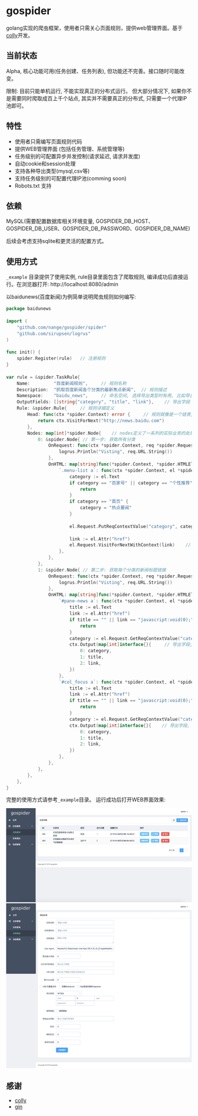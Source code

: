 # gospider
golang实现的爬虫框架，使用者只需关心页面规则，提供web管理界面。基于[colly](https://github.com/gocolly/colly)开发。


## 当前状态
Alpha, 核心功能可用(任务创建、任务列表), 但功能还不完善。接口随时可能改变。

限制: 目前只能单机运行, 不能实现真正的分布式运行。 但大部分情况下, 如果你不是需要同时爬取成百上千个站点, 其实并不需要真正的分布式, 
只需要一个代理IP池即可。


## 特性
* 使用者只需编写页面规则代码
* 提供WEB管理界面 (包括任务管理、系统管理等)
* 任务级别的可配置异步并发控制(请求延迟, 请求并发度)
* 自动cookie和session处理
* 支持各种导出类型(mysql,csv等)
* 支持任务级别的可配置代理IP池(comming soon)
* Robots.txt 支持

## 依赖
MySQL(需要配置数据库相关环境变量, GOSPIDER_DB_HOST、GOSPIDER_DB_USER、GOSPIDER_DB_PASSWORD、GOSPIDER_DB_NAME)

后续会考虑支持sqlite和更灵活的配置方式。

## 使用方式
`_example` 目录提供了使用实例, rule目录里面包含了爬取规则, 编译成功后直接运行。在浏览器打开: http://localhost:8080/admin

以baidunews(百度新闻)为例简单说明爬虫规则如何编写:
```go
package baidunews

import (
	"github.com/nange/gospider/spider"
	"github.com/sirupsen/logrus"
)

func init() {
	spider.Register(rule)   // 注册规则
}

var rule = &spider.TaskRule{
	Name:         "百度新闻规则",     // 规则名称
	Description:  "抓取百度新闻各个分类的最新焦点新闻",  // 规则描述
	Namespace:    "baidu_news",     // 命名空间, 选择导出类型时有用, 比如导出类型为MySQL时, namespace相当于表明
	OutputFields: []string{"category", "title", "link"},    // 导出字段
	Rule: &spider.Rule{     // 规则详细定义
		Head: func(ctx *spider.Context) error {     // 规则就像是一个链表, head为头节点, 后续为node节点, head节点的处理应该足够简单, 比如定义入口链接, 处理登陆等
			return ctx.VisitForNext("http://news.baidu.com")
		},
		Nodes: map[int]*spider.Node{    // nodes定义了一系列的实际业务的处理步骤, 一个复杂的业务可以被分为多个连续的子任务, key从0开始递增
			0: &spider.Node{ // 第一步: 获取所有分类
				OnRequest: func(ctx *spider.Context, req *spider.Request) { // 实际请求发出之前执行
					logrus.Println("Visting", req.URL.String())
				},
				OnHTML: map[string]func(*spider.Context, *spider.HTMLElement){  // 返回结果是html时执行, map的key为页面选择器(和jquery的选择器语法相同)
					`.menu-list a`: func(ctx *spider.Context, el *spider.HTMLElement) { // 获取所有分类
						category := el.Text
						if category == "百家号" || category == "个性推荐" {
							return
						}
						if category == "首页" {
							category = "热点要闻"
						}

						el.Request.PutReqContextValue("category", category)     // 在请求的context中存储key,value值(通常用于需要传递参数到下一个处理流程时使用)

						link := el.Attr("href")
						el.Request.VisitForNextWithContext(link)    // 定义下一个处理流程的入口, 并且保留context上下文
					},
				},
			},
			1: &spider.Node{ // 第二步: 获取每个分类的新闻标题链接
				OnRequest: func(ctx *spider.Context, req *spider.Request) {
					logrus.Println("Visting", req.URL.String())
				},
				OnHTML: map[string]func(*spider.Context, *spider.HTMLElement){
					`#pane-news a`: func(ctx *spider.Context, el *spider.HTMLElement) {
						title := el.Text
						link := el.Attr("href")
						if title == "" || link == "javascript:void(0);" {
							return
						}
						category := el.Request.GetReqContextValue("category")   // 取出上一步context中存储的值
						ctx.Output(map[int]interface{}{     // 导出字段, key从0递增, 很上面的OutputFields内容需要一一对应
							0: category,
							1: title,
							2: link,
						})
					},
					`#col_focus a`: func(ctx *spider.Context, el *spider.HTMLElement) {
						title := el.Text
						link := el.Attr("href")
						if title == "" || link == "javascript:void(0);" {
							return
						}
						category := el.Request.GetReqContextValue("category")      // 取出上一步context中存储的值
						ctx.Output(map[int]interface{}{    // 导出字段, key从0递增, 很上面的OutputFields内容需要一一对应
							0: category,
							1: title,
							2: link,
						})
					},
				},
			},
		},
	},
}

```
完整的使用方式请参考`_example`目录。 运行成功后打开WEB界面效果:

![image](images/gospider_task_list.png)
![image](images/gospider_task_create.png)


## 感谢
* [colly](https://github.com/gocolly/colly)
* [gin](https://github.com/gin-gonic/gin)

